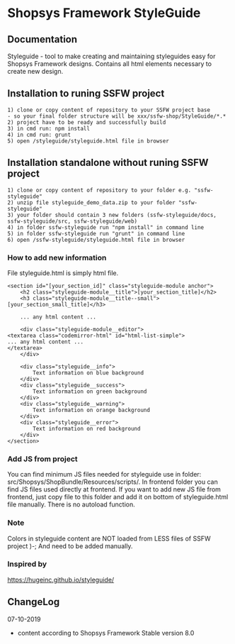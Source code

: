 # Shopsys Framework StyleGuide

## Documentation
Styleguide - tool to make creating and maintaining styleguides easy for Shopsys Framework designs.
Contains all html elements necessary to create new design.

## Installation to runing SSFW project
```
1) clone or copy content of repository to your SSFW project base
- so your final folder structure will be xxx/ssfw-shop/StyleGuide/*.*
2) project have to be ready and successfully build
3) in cmd run: npm install
4) in cmd run: grunt
5) open /styleguide/styleguide.html file in browser
```

## Installation standalone without runing SSFW project
```
1) clone or copy content of repository to your folder e.g. "ssfw-styleguide"
2) unzip file styleguide_demo_data.zip to your folder "ssfw-styleguide"
3) your folder should contain 3 new folders (ssfw-styleguide/docs, ssfw-styleguide/src, ssfw-styleguide/web)
4) in folder ssfw-styleguide run "npm install" in command line
5) in folder ssfw-styleguide run "grunt" in command line
6) open /ssfw-styleguide/styleguide.html file in browser
```

### How to add new information

File styleguide.html is simply html file.
```
<section id="[your_section_id]" class="styleguide-module anchor">
    <h2 class="styleguide-module__title">[your_section_title]</h2>
    <h3 class="styleguide-module__title--small">[your_section_small_title]</h3>

    ... any html content ...

    <div class="styleguide-module__editor">
<textarea class="codemirror-html" id="html-list-simple">
... any html content ...
</textarea>
    </div>

    <div class="styleguide__info">
        Text information on blue background
    </div>
    <div class="styleguide__success">
        Text information on green background
    </div>
    <div class="styleguide__warning">
        Text information on orange background
    </div>
    <div class="styleguide__error">
        Text information on red background
    </div>
</section>
```
### Add JS from project
You can find minimum JS files needed for styleguide use in folder: src/Shopsys/ShopBundle/Resources/scripts/. In frontend folder you can find JS files used directly at frontend.
If you want to add new JS file from frontend, just copy file to this folder and add it on bottom of styleguide.html file manually. There is no autoload function.

### Note
Colors in styleguide content are NOT loaded from LESS files of SSFW project )-; And need to be added manually.

### Inspired by
<a href="https://hugeinc.github.io/styleguide/">https://hugeinc.github.io/styleguide/</a>

## ChangeLog

07-10-2019
- content according to Shopsys Framework Stable version 8.0
